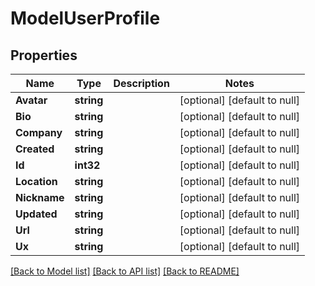 # ModelUserProfile

## Properties
Name | Type | Description | Notes
------------ | ------------- | ------------- | -------------
**Avatar** | **string** |  | [optional] [default to null]
**Bio** | **string** |  | [optional] [default to null]
**Company** | **string** |  | [optional] [default to null]
**Created** | **string** |  | [optional] [default to null]
**Id** | **int32** |  | [optional] [default to null]
**Location** | **string** |  | [optional] [default to null]
**Nickname** | **string** |  | [optional] [default to null]
**Updated** | **string** |  | [optional] [default to null]
**Url** | **string** |  | [optional] [default to null]
**Ux** | **string** |  | [optional] [default to null]

[[Back to Model list]](../README.md#documentation-for-models) [[Back to API list]](../README.md#documentation-for-api-endpoints) [[Back to README]](../README.md)

